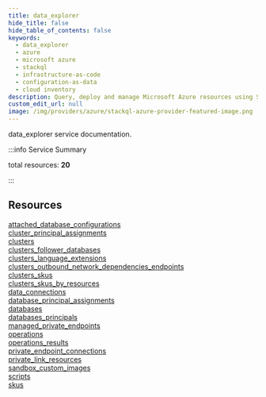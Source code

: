```yaml
---
title: data_explorer
hide_title: false
hide_table_of_contents: false
keywords:
  - data_explorer
  - azure
  - microsoft azure
  - stackql
  - infrastructure-as-code
  - configuration-as-data
  - cloud inventory
description: Query, deploy and manage Microsoft Azure resources using SQL
custom_edit_url: null
image: /img/providers/azure/stackql-azure-provider-featured-image.png
---
```


data_explorer service documentation.

:::info Service Summary

<div class="row">
<div class="providerDocColumn">
<span>total resources:&nbsp;<b>20</b></span><br />
</div>
</div>

:::

## Resources
<div class="row">
<div class="providerDocColumn">
<a href="/providers/azure/data_explorer/attached_database_configurations/">attached_database_configurations</a><br />
<a href="/providers/azure/data_explorer/cluster_principal_assignments/">cluster_principal_assignments</a><br />
<a href="/providers/azure/data_explorer/clusters/">clusters</a><br />
<a href="/providers/azure/data_explorer/clusters_follower_databases/">clusters_follower_databases</a><br />
<a href="/providers/azure/data_explorer/clusters_language_extensions/">clusters_language_extensions</a><br />
<a href="/providers/azure/data_explorer/clusters_outbound_network_dependencies_endpoints/">clusters_outbound_network_dependencies_endpoints</a><br />
<a href="/providers/azure/data_explorer/clusters_skus/">clusters_skus</a><br />
<a href="/providers/azure/data_explorer/clusters_skus_by_resources/">clusters_skus_by_resources</a><br />
<a href="/providers/azure/data_explorer/data_connections/">data_connections</a><br />
<a href="/providers/azure/data_explorer/database_principal_assignments/">database_principal_assignments</a>
</div>
<div class="providerDocColumn">
<a href="/providers/azure/data_explorer/databases/">databases</a><br />
<a href="/providers/azure/data_explorer/databases_principals/">databases_principals</a><br />
<a href="/providers/azure/data_explorer/managed_private_endpoints/">managed_private_endpoints</a><br />
<a href="/providers/azure/data_explorer/operations/">operations</a><br />
<a href="/providers/azure/data_explorer/operations_results/">operations_results</a><br />
<a href="/providers/azure/data_explorer/private_endpoint_connections/">private_endpoint_connections</a><br />
<a href="/providers/azure/data_explorer/private_link_resources/">private_link_resources</a><br />
<a href="/providers/azure/data_explorer/sandbox_custom_images/">sandbox_custom_images</a><br />
<a href="/providers/azure/data_explorer/scripts/">scripts</a><br />
<a href="/providers/azure/data_explorer/skus/">skus</a>
</div>
</div>
